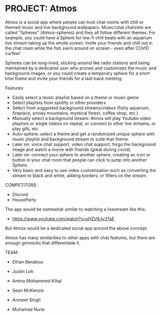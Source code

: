 # PROJECT: Atmos

Atmos is a social app where people can host chat rooms with chill or themed
music and live background wallpapers. Music/chat channels are called "Spheres"
(Atmos-spheres) and they all follow different themes. For example, you could
have a Sphere for low-fi chill beats with an aquarium live stream taking up the
whole screen. Invite your friends and chill out in the chat room while the fish
swim around on screen - even after COVID curfew!

Spheres can be long-lived, sticking around like radio stations and being
maintained by a dedicated user who prunes and customizes the music and
background images, or you could create a temporary sphere for a short time frame
and invite your friends for a laid-back meeting.

Features:

- Easily select a music playlist based on a theme or music genre
- Select playlists from spotify or other providers
- Select from suggested background streams/videos (fishy aquarium, fireplace,
  snowy mountains, mystical forest, coffee shop, etc.)
- Manually select a background stream: Atmos will play Youtube video playlists
  or single videos on repeat, or connect to other live streams, or play gifs,
  etc.
- Auto-sphere: select a theme and get a randomized unique sphere with music
  playlist and background stream to suite that theme.
- Later on: voice chat support, video chat support, forgo the background image and watch a movie with friends (great during covid).
- Later on: connect your sphere to another sphere, creating an icon or button in
  your chat room that people can click to jump into another Sphere.
- Very basic and easy to use video customization such as converting the stream
  to black and white, adding borders, or filters on the stream.

COMPETITORS:

- Discord
- HouseParty

The app would be somewhat similar to watching a livestream like this:

- https://www.youtube.com/watch?v=xHZV9Jy37aE

But Atmos would be a dedicated social app around the above concept.

Atmos has many similarities to other apps with chat features, but there are
enough gimmicks that differentiate it.

TEAM:

- Ethan Benabou

- Justin Loh

- Amine Mohammed Kihal

- Sean McKenzie

- Amneet Singh

- Muhamad Nurie
